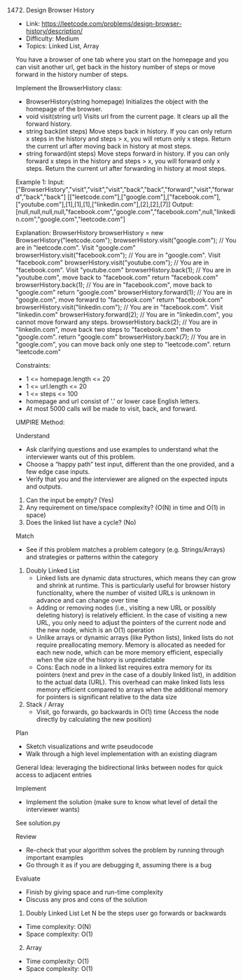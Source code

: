 1472. Design Browser History

- Link: https://leetcode.com/problems/design-browser-history/description/
- Difficulty: Medium
- Topics: Linked List, Array 

You have a browser of one tab where you start on the homepage and you can visit another url, get back in the history number of steps or move forward in the history number of steps.

Implement the BrowserHistory class:

- BrowserHistory(string homepage) Initializes the object with the homepage of the browser.
- void visit(string url) Visits url from the current page. It clears up all the forward history.
- string back(int steps) Move steps back in history. If you can only return x steps in the history and steps > x, you will return only x steps. Return the current url after moving back in history at most steps.
- string forward(int steps) Move steps forward in history. If you can only forward x steps in the history and steps > x, you will forward only x steps. Return the current url after forwarding in history at most steps.

Example 1:
Input:
["BrowserHistory","visit","visit","visit","back","back","forward","visit","forward","back","back"]
[["leetcode.com"],["google.com"],["facebook.com"],["youtube.com"],[1],[1],[1],["linkedin.com"],[2],[2],[7]]
Output:
[null,null,null,null,"facebook.com","google.com","facebook.com",null,"linkedin.com","google.com","leetcode.com"]

Explanation:
BrowserHistory browserHistory = new BrowserHistory("leetcode.com");
browserHistory.visit("google.com");       // You are in "leetcode.com". Visit "google.com"
browserHistory.visit("facebook.com");     // You are in "google.com". Visit "facebook.com"
browserHistory.visit("youtube.com");      // You are in "facebook.com". Visit "youtube.com"
browserHistory.back(1);                   // You are in "youtube.com", move back to "facebook.com" return "facebook.com"
browserHistory.back(1);                   // You are in "facebook.com", move back to "google.com" return "google.com"
browserHistory.forward(1);                // You are in "google.com", move forward to "facebook.com" return "facebook.com"
browserHistory.visit("linkedin.com");     // You are in "facebook.com". Visit "linkedin.com"
browserHistory.forward(2);                // You are in "linkedin.com", you cannot move forward any steps.
browserHistory.back(2);                   // You are in "linkedin.com", move back two steps to "facebook.com" then to "google.com". return "google.com"
browserHistory.back(7);                   // You are in "google.com", you can move back only one step to "leetcode.com". return "leetcode.com"

Constraints:

- 1 <= homepage.length <= 20
- 1 <= url.length <= 20
- 1 <= steps <= 100
- homepage and url consist of  '.' or lower case English letters.
- At most 5000 calls will be made to visit, back, and forward.

UMPIRE Method:

Understand

- Ask clarifying questions and use examples to understand what the interviewer wants out of this problem.
- Choose a “happy path” test input, different than the one provided, and a few edge case inputs.
- Verify that you and the interviewer are aligned on the expected inputs and outputs.

1. Can the input be empty? (Yes)
2. Any requirement on time/space complexity? (O(N) in time and O(1) in space)
3. Does the linked list have a cycle? (No)

Match

- See if this problem matches a problem category (e.g. Strings/Arrays) and strategies or patterns within the category

1. Doubly Linked List 
    - Linked lists are dynamic data structures, which means they can grow and shrink at runtime. This is particularly useful for browser history functionality, where the number of visited URLs is unknown in advance and can change over time
    - Adding or removing nodes (i.e., visiting a new URL or possibly deleting history) is relatively efficient. In the case of visiting a new URL, you only need to adjust the pointers of the current node and the new node, which is an O(1) operation
    - Unlike arrays or dynamic arrays (like Python lists), linked lists do not require preallocating memory. Memory is allocated as needed for each new node, which can be more memory efficient, especially when the size of the history is unpredictable
    - Cons: Each node in a linked list requires extra memory for its pointers (next and prev in the case of a doubly linked list), in addition to the actual data (URL). This overhead can make linked lists less memory efficient compared to arrays when the additional memory for pointers is significant relative to the data size
2. Stack / Array
    - Visit, go forwards, go backwards in O(1) time (Access the node directly by calculating the new position)
 
Plan

- Sketch visualizations and write pseudocode
- Walk through a high level implementation with an existing diagram

General Idea: leveraging the bidirectional links between nodes for quick access to adjacent entries

Implement

- Implement the solution (make sure to know what level of detail the interviewer wants)

See solution.py

Review

- Re-check that your algorithm solves the problem by running through important examples
- Go through it as if you are debugging it, assuming there is a bug

Evaluate

- Finish by giving space and run-time complexity
- Discuss any pros and cons of the solution

1. Doubly Linked List
Let N be the steps user go forwards or backwards
- Time complexity: O(N)
- Space complexity: O(1)

2. Array 
- Time complexity: O(1)
- Space complexity: O(1)
